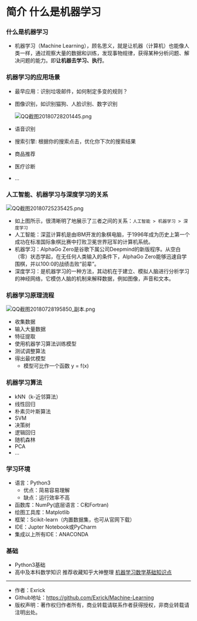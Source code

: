 # 简介 什么是机器学习

### 什么是机器学习

- 机器学习（Machine Learning），顾名思义，就是让机器（计算机）也能像人类一样，通过观察大量的数据和训练，发现事物规律，获得某种分析问题、解决问题的能力。即**让机器去学习、执行**。

### 机器学习的应用场景
- 最早应用：识别垃圾邮件，如何制定多变的规则？
- 图像识别，如识别猫狗、人脸识别、数字识别

    ![QQ截图20180728201445.png](https://i.loli.net/2018/07/28/5b5c6a28a2dfa.png)

- 语音识别
- 搜索引擎: 根据你的搜索点击，优化你下次的搜索结果
- 商品推荐
- 医疗诊断
- ...

### 人工智能、机器学习与深度学习的关系

![QQ截图20180725235425.png](https://i.loli.net/2018/07/25/5b589d4121cea.png)

- 如上图所示，很清晰明了地展示了三者之间的关系：`人工智能 > 机器学习 > 深度学习`
- 人工智能：深蓝计算机是由IBM开发的象棋电脑，于1996年成为历史上第一个成功在标准国际象棋比赛中打败卫冕世界冠军的计算机系统。
- 机器学习：AlphaGo Zero是谷歌下属公司Deepmind的新版程序。从空白（零）状态学起，在无任何人类输入的条件下，AlphaGo Zero能够迅速自学围棋，并以100:0的战绩击败“前辈”。
- 深度学习：是机器学习的一种方法，其动机在于建立、模拟人脑进行分析学习的神经网络，它模仿人脑的机制来解释数据，例如图像，声音和文本。

### 机器学习原理流程

![QQ截图20180728195850_副本.png](https://i.loli.net/2018/07/28/5b5c6afa62d70.png)

- 收集数据
- 输入大量数据
- 特征提取
- 使用机器学习算法训练模型
- 测试调整算法
- 得出最优模型
    - 模型可比作一个函数 y = f(x) 

### 机器学习算法
- kNN（k-近邻算法）
- 线性回归
- 朴素贝叶斯算法
- SVM
- 决策树
- 逻辑回归
- 随机森林
- PCA
- ...

### 学习环境
- 语言：Python3
    - 优点：简易容易理解
    - 缺点：运行效率不高
- 函数库：NumPy(底层语言：C和Fortran)
- 绘图工具库：Matplotlib
- 框架：Scikit-learn（内置数据集，也可从官网下载）
- IDE：Jupter Notebook或PyCharm
- 集成以上所有IDE：ANACONDA

### 基础
- Python3基础
- 高中及本科数学知识 推荐收藏知乎大神整理 [机器学习数学基础知识点](https://zhuanlan.zhihu.com/p/25197792)
---

- 作者：Exrick
- Github地址：https://github.com/Exrick/Machine-Learning
- 版权声明：著作权归作者所有，商业转载请联系作者获得授权，非商业转载请注明出处。
